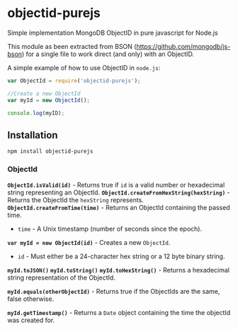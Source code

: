 # objectid-purejs
Simple implementation MongoDB ObjectID in pure javascript for Node.js

This module as been extracted from BSON (https://github.com/mongodb/js-bson) for a single file to work direct (and only) with an ObjectID.

A simple example of how to use ObjectID in `node.js`:

```js
var ObjectId = require('objectid-purejs');

//Create a new ObjectId
var myId = new ObjectId();

console.log(myID);

```

## Installation

`npm install objectid-purejs`

### ObjectId

**`ObjectId.isValid(id)`** - Returns true if `id` is a valid number or hexadecimal string representing an ObjectId.
**`ObjectId.createFromHexString(hexString)`** - Returns the ObjectId the `hexString` represents.
**`ObjectId.createFromTime(time)`** - Returns an ObjectId containing the passed time.
* `time` - A Unix timestamp (number of seconds since the epoch).

**`var myId = new ObjectId(id)`** - Creates a new `ObjectId`.
* `id` - Must either be a 24-character hex string or a 12 byte binary string.

**`myId.toJSON()`**
**`myId.toString()`**
**`myId.toHexString()`** - Returns a hexadecimal string representation of the ObjectId.

**`myId.equals(otherObjectId)`** - Returns true if the ObjectIds are the same, false otherwise.

**`myId.getTimestamp()`** - Returns a `Date` object containing the time the objectId was created for.
